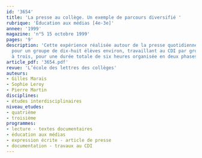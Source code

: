 ```yaml
---
id: '3654'
title: 'La presse au collège. Un exemple de parcours diversifié '
rubrique: 'Éducation aux médias [4e-3e]'
annee: '1999'
magazine: 'n°5 15 octobre 1999'
pages: '9'
description: 'Cette expérience réalisée autour de la presse quotidienne est conçue
  pour un groupe de dix-huit élèves environ, travaillant au CDI par groupes de deux
  à trois, pour une durée totale de six heures organisée en deux phases.'
article_pdf: '3654.pdf'
revue: 'L’école des lettres des collèges'
auteurs:
- Gilles Marais
- Sophie Leroy
- Pierre Martin
disciplines:
- études interdisciplinaires
niveau_etudes:
- quatrième
- troisième
programmes:
- lecture - textes documentaires
- éducation aux médias
- expression écrite - article de presse
- documentation - travaux au CDI
---
```

